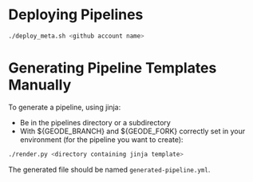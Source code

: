 # Deploying Pipelines

```bash
./deploy_meta.sh <github account name>
```

# Generating Pipeline Templates Manually
To generate a pipeline, using jinja:
* Be in the pipelines directory or a subdirectory
* With ${GEODE_BRANCH} and ${GEODE_FORK} correctly set in your environment
(for the pipeline you want to create):

```bash
./render.py <directory containing jinja template>
```

The generated file should be named `generated-pipeline.yml`.